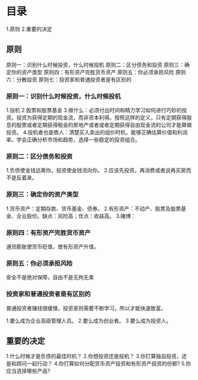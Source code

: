 # 目录
1.原则
2.重要的决定

## 原则
原则一：识别什么时候投资，什么时候投机
原则二：区分债务和投资
原则三：确定你的资产类型
原则四：有形资产完胜货币资产
原则五：你必须承担风险
原则六：分散投资
原则七：投资家和普通投资者是有区别的

### 原则一：识别什么时候投资，什么时候投机
1.投机
2.股票和股票基金
3.做什么：必须付出时间和精力学习如何进行巧妙的投资。投资为获得定期的现金流，而非资本利得。按照这样的定义，只有定期获得股息的股票或者定期获得租金的房地产或者或者定期获得自由现金流的公司才能算做投资。
4.投机者也是商人：清楚买入卖出的组价时机，能够正确估算价值和利润率。学会正确分析市场和趋势，选择一些稳定的投资组合。
  
### 原则二：区分债务和投资
1.负债使金钱远离你，投资使金钱流向你。
2.应该先投资，再消费或者说再买房而不是反着来。

### 原则三：确定你的资产类型
1.货币资产：定期存款、货币基金、债券。
2.有形资产：不动产、股票及股票基金、企业股份。缺点：风险高；优点：收益高。
3.赌博：

### 原则四：有形资产完胜货币资产
通货膨胀使货币贬值，使有形资产升值。

### 原则五：你必须承担风险
安全不是绝对保障，自由不是无拘无束

### 投资家和普通投资者是有区别的
普通投资者赚钱很缓慢，投资家则需要不断学习，所以才能快速致富。

1.要么成为企业高级管理人员。
2.要么成为创业者。
3.要么成为投资人。

## 重要的决定
1.什么时候才是负债的最佳时机？
2.你想投资还是投机？
3.你打算独自投资，还是和顾问一起行动？
4.你打算如何分配货币资产投资和有形资产投资的份额?
5.你应当选择哪些产品?

